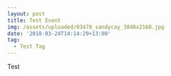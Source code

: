 ```yaml
---
layout: post
title: Test Event
img: /assets/uploaded/03478_sandycay_3840x2160.jpg
date: '2018-03-24T14:14:29+13:00'
tag:
  - Test Tag
---
```

Test
